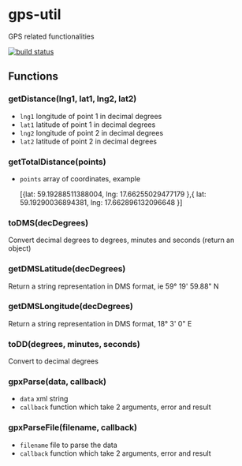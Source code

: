 gps-util
========

GPS related functionalities

[![build status](https://secure.travis-ci.org/vanng822/gps-util.png)](http://travis-ci.org/vanng822/gps-util)


## Functions

### getDistance(lng1, lat1, lng2, lat2)
* `lng1` longitude of point 1 in decimal degrees
* `lat1` latitude of point 1 in decimal degrees
* `lng2` longitude of point 2 in decimal degrees
* `lat2` latitude of point 2 in decimal degrees

### getTotalDistance(points)
* `points` array of coordinates, example

	[{lat: 59.19288511388004,
	lng: 17.66255029477179
	},{
	lat: 59.19290036894381,
	lng: 17.662896132096648
	}]

### toDMS(decDegrees)
Convert decimal degrees to degrees, minutes and seconds (return an object)

### getDMSLatitude(decDegrees)
Return a string representation in DMS format, ie 59° 19' 59.88" N

### getDMSLongitude(decDegrees)
Return a string representation in DMS format, 18° 3' 0" E

### toDD(degrees, minutes, seconds)
Convert to decimal degrees

### gpxParse(data, callback)
* `data` xml string
* `callback` function which take 2 arguments, error and result

### gpxParseFile(filename, callback)
* `filename` file to parse the data
* `callback` function which take 2 arguments, error and result
